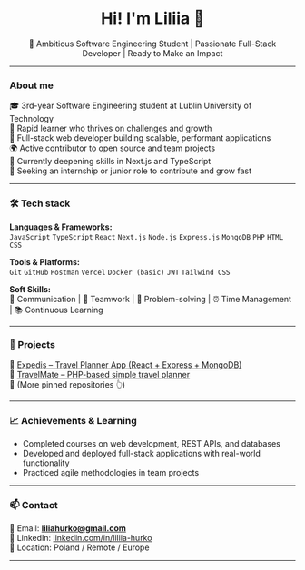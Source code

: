 <h1 align="center">Hi! I'm Liliia 👋</h1>
<p align="center">🚀 Ambitious Software Engineering Student | Passionate Full-Stack Developer | Ready to Make an Impact</p>

---



### About me

🎓 3rd-year Software Engineering student at Lublin University of Technology  
🧠 Rapid learner who thrives on challenges and growth  
🚀 Full-stack web developer building scalable, performant applications  
🌍 Active contributor to open source and team projects  
🌱 Currently deepening skills in Next.js and TypeScript  
💼 Seeking an internship or junior role to contribute and grow fast

---

### 🛠️ Tech stack

**Languages & Frameworks:**  
`JavaScript` `TypeScript` `React` `Next.js` `Node.js` `Express.js` `MongoDB` `PHP` `HTML` `CSS`

**Tools & Platforms:**  
`Git` `GitHub` `Postman` `Vercel` `Docker (basic)` `JWT` `Tailwind CSS`  

**Soft Skills:**  
💬 Communication | 🤝 Teamwork | 🧩 Problem-solving | ⏰ Time Management | 📚 Continuous Learning

---

### 💼 Projects

🔹 [Expedis – Travel Planner App (React + Express + MongoDB)](https://github.com/lilyhurko/expedis)  
🔹 [TravelMate – PHP-based simple travel planner](https://github.com/lilyhurko/travel-mate)  
🔹 (More pinned repositories 👆)

---

### 📈 Achievements & Learning

- Completed courses on web development, REST APIs, and databases  
- Developed and deployed full-stack applications with real-world functionality  
- Practiced agile methodologies in team projects  

---

### 📫 Contact

📧 Email: **liliahurko@gmail.com**  
🔗 LinkedIn: [linkedin.com/in/liliia-hurko](https://www.linkedin.com/in/liliia-hurko)  
📍 Location: Poland / Remote / Europe

---

